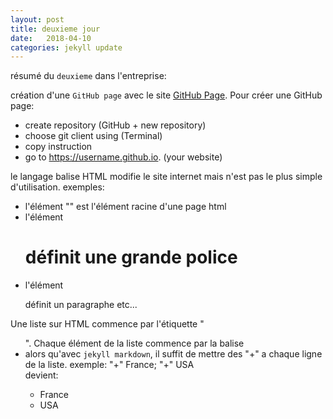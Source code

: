 ```yaml
---
layout: post
title: deuxieme jour
date:   2018-04-10
categories: jekyll update
---
```

résumé du `deuxieme` dans l'entreprise:

création d'une `GitHub page` avec le site [GitHub Page][githubpage].
Pour créer une GitHub page:
+ create repository (GitHub + new repository)
+ choose git client using (Terminal)
+ copy instruction
+ go to https://username.github.io. (your website)

le langage balise HTML modifie le site internet mais n'est pas le plus simple d'utilisation.
exemples:
+ l'élément "<html>" est l'élément racine d'une page html
+ l'élément <h1> définit une grande police
+ l'élément <p> définit un paragraphe etc...

Une liste sur HTML commence par l'étiquette "<ul>". Chaque élément de la liste commence par la balise <li> alors qu'avec `jekyll markdown`, il suffit de mettre des "+" a chaque ligne de la liste.
exemple:
"+" France; "+" USA   
devient:
+ France
+ USA




[githubpage]: https://pages.github.com
